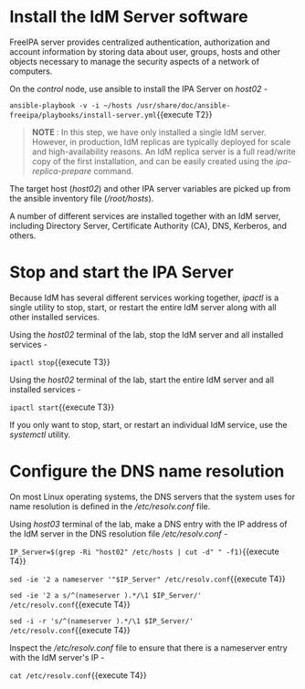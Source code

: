 # Install the IdM Server software

FreeIPA server provides centralized authentication, authorization and account information by storing data about user, groups, hosts and other objects necessary to manage the security aspects of a network of computers. 

On the *control* node, use ansible to install the IPA Server on *host02* - 

`ansible-playbook -v -i ~/hosts /usr/share/doc/ansible-freeipa/playbooks/install-server.yml`{{execute T2}}

> __NOTE__ : In this step, we have only installed a single IdM server. However, in production, IdM replicas are typically deployed for scale and high-availability reasons. An IdM replica server is a full read/write copy of the first installation, and can be easily created using the *ipa-replica-prepare* command. 

The target host (*host02*) and other IPA server variables are picked up from the ansible inventory file (*/root/hosts*).

A number of different services are installed together with an IdM server, including Directory Server, Certificate Authority (CA), DNS, Kerberos, and others. 

# Stop and start the IPA Server 

Because IdM has several different services working together, *ipactl* is a single utility to stop, start, or restart the entire IdM server along with all other installed services.

Using the *host02* terminal of the lab, stop the IdM server and all installed services -

`ipactl stop`{{execute T3}}

Using the *host02* terminal of the lab, start the entire IdM server and all installed services -

`ipactl start`{{execute T3}}

If you only want to stop, start, or restart an individual IdM service, use the *systemctl* utility.

# Configure the DNS name resolution 

On most Linux operating systems, the DNS servers that the system uses for name resolution is defined in the */etc/resolv.conf* file.

Using *host03* terminal of the lab, make a DNS entry with the IP address of the IdM server in the DNS resolution file */etc/resolv.conf* -

`IP_Server=$(grep -Ri "host02" /etc/hosts | cut -d" " -f1)`{{execute T4}}

`sed -ie '2 a nameserver '"$IP_Server" /etc/resolv.conf`{{execute T4}}

`sed -ie '2 a s/^(nameserver ).*/\1 $IP_Server/' /etc/resolv.conf`{{execute T4}}

`sed -i -r 's/^(nameserver ).*/\1 $IP_Server/' /etc/resolv.conf`{{execute T4}}

Inspect the */etc/resolv.conf* file to ensure that there is a nameserver entry with the IdM server's IP -

`cat /etc/resolv.conf`{{execute T4}}
